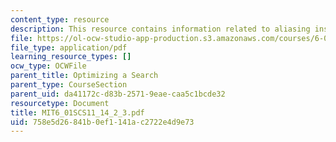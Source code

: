 ```yaml
---
content_type: resource
description: This resource contains information related to aliasing instances.
file: https://ol-ocw-studio-app-production.s3.amazonaws.com/courses/6-01sc-introduction-to-electrical-engineering-and-computer-science-i-spring-2011/758e5d26841b0ef1141ac2722e4d9e73_MIT6_01SCS11_14_2_3.pdf
file_type: application/pdf
learning_resource_types: []
ocw_type: OCWFile
parent_title: Optimizing a Search
parent_type: CourseSection
parent_uid: da41172c-d83b-2571-9eae-caa5c1bcde32
resourcetype: Document
title: MIT6_01SCS11_14_2_3.pdf
uid: 758e5d26-841b-0ef1-141a-c2722e4d9e73
---
```

